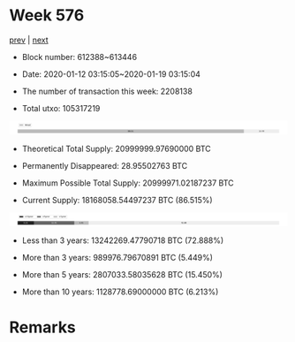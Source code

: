 # Week 576

[prev](week0575.md) | [next](week0577.md)

- Block number: 612388~613446

- Date: 2020-01-12 03:15:05~2020-01-19 03:15:04

- The number of transaction this week: 2208138

- Total utxo: 105317219

![](../images/mined_week0576.png)

- Theoretical Total Supply: 20999999.97690000 BTC

- Permanently Disappeared: 28.95502763 BTC

- Maximum Possible Total Supply: 20999971.02187237 BTC

- Current Supply: 18168058.54497237 BTC (86.515%)

![](../images/year_week0576.png)


- Less than 3 years: 13242269.47790718 BTC (72.888%)

- More than 3 years: 989976.79670891 BTC (5.449%)

- More than 5 years: 2807033.58035628 BTC (15.450%)

- More than 10 years: 1128778.69000000 BTC (6.213%)

# Remarks

